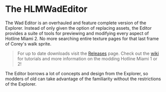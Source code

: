 # The HLMWadEditor
The Wad Editor is an overhauled and feature complete version of the Explorer. Instead of only given the option of replacing assets, the Editor provides a suite of tools for previewing and modifying every aspect of Hotline Miami 2. No more searching entire texture pages for that last frame of Corey's walk sprite.


>For up to date downloads visit the [Releases](https://github.com/DohKnot/HLMWadEditor/releases/latest) page.
>Check out the [wiki](https://dohnud.github.io/HLMWadEditor) for tutorials and more information on the modding Hotline Miami 1 or 2!

The Editor borrows a lot of concepts and design from the Explorer, so modders of old can take advantage of the familiarity without the restrictions of the Explorer.
